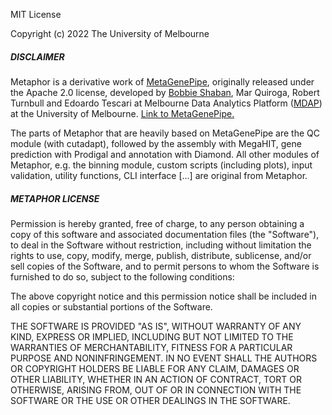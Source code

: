 MIT License

Copyright (c) 2022 The University of Melbourne

##### DISCLAIMER
Metaphor is a derivative work of [MetaGenePipe](https://gitlab.unimelb.edu.au/bshaban/metaGenePipe/), originally released under the
Apache 2.0 license, developed by [Bobbie Shaban](https://gitlab.unimelb.edu.au/bshaban), Mar Quiroga, Robert Turnbull
and Edoardo Tescari at Melbourne Data Analytics Platform ([MDAP](https://mdap.unimelb.edu.au/)) at the
University of Melbourne.
[Link to MetaGenePipe.](https://gitlab.unimelb.edu.au/bshaban/metaGenePipe/)

The parts of Metaphor that are heavily based on MetaGenePipe are the QC module (with cutadapt), followed by
the assembly with MegaHIT, gene prediction with Prodigal and annotation with Diamond. All other modules of Metaphor,
e.g. the binning module, custom scripts (including plots), input validation, utility functions, CLI interface [...]
are original from Metaphor.

##### METAPHOR LICENSE
Permission is hereby granted, free of charge, to any person obtaining a copy
of this software and associated documentation files (the "Software"), to deal
in the Software without restriction, including without limitation the rights
to use, copy, modify, merge, publish, distribute, sublicense, and/or sell
copies of the Software, and to permit persons to whom the Software is
furnished to do so, subject to the following conditions:

The above copyright notice and this permission notice shall be included in all
copies or substantial portions of the Software.

THE SOFTWARE IS PROVIDED "AS IS", WITHOUT WARRANTY OF ANY KIND, EXPRESS OR
IMPLIED, INCLUDING BUT NOT LIMITED TO THE WARRANTIES OF MERCHANTABILITY,
FITNESS FOR A PARTICULAR PURPOSE AND NONINFRINGEMENT. IN NO EVENT SHALL THE
AUTHORS OR COPYRIGHT HOLDERS BE LIABLE FOR ANY CLAIM, DAMAGES OR OTHER
LIABILITY, WHETHER IN AN ACTION OF CONTRACT, TORT OR OTHERWISE, ARISING FROM,
OUT OF OR IN CONNECTION WITH THE SOFTWARE OR THE USE OR OTHER DEALINGS IN THE
SOFTWARE.
